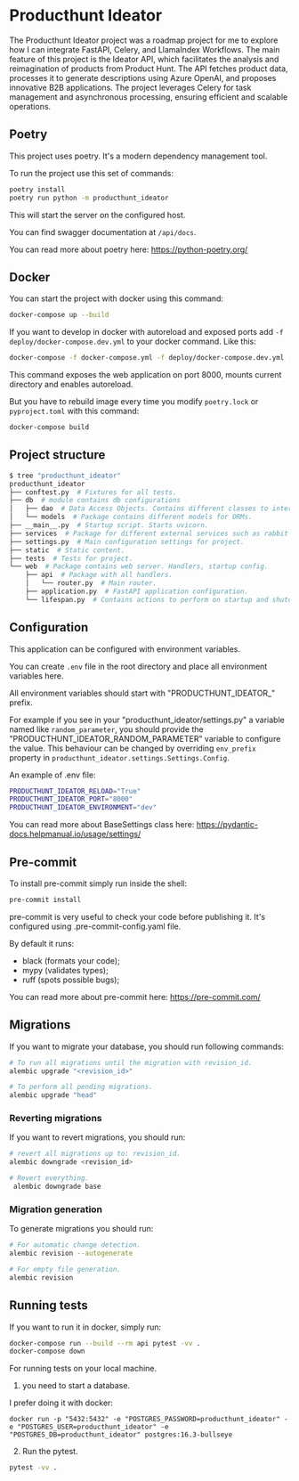 # Producthunt Ideator

The Producthunt Ideator project was a roadmap project for me to explore how I can integrate FastAPI, Celery, and LlamaIndex Workflows. The main feature of this project is the Ideator API, which facilitates the analysis and reimagination of products from Product Hunt. The API fetches product data, processes it to generate descriptions using Azure OpenAI, and proposes innovative B2B applications. The project leverages Celery for task management and asynchronous processing, ensuring efficient and scalable operations.

## Poetry

This project uses poetry. It's a modern dependency management
tool.

To run the project use this set of commands:

```bash
poetry install
poetry run python -m producthunt_ideator
```

This will start the server on the configured host.

You can find swagger documentation at `/api/docs`.

You can read more about poetry here: https://python-poetry.org/

## Docker

You can start the project with docker using this command:

```bash
docker-compose up --build
```

If you want to develop in docker with autoreload and exposed ports add `-f deploy/docker-compose.dev.yml` to your docker command.
Like this:

```bash
docker-compose -f docker-compose.yml -f deploy/docker-compose.dev.yml --project-directory . up --build
```

This command exposes the web application on port 8000, mounts current directory and enables autoreload.

But you have to rebuild image every time you modify `poetry.lock` or `pyproject.toml` with this command:

```bash
docker-compose build
```

## Project structure

```bash
$ tree "producthunt_ideator"
producthunt_ideator
├── conftest.py  # Fixtures for all tests.
├── db  # module contains db configurations
│   ├── dao  # Data Access Objects. Contains different classes to interact with database.
│   └── models  # Package contains different models for ORMs.
├── __main__.py  # Startup script. Starts uvicorn.
├── services  # Package for different external services such as rabbit or redis etc.
├── settings.py  # Main configuration settings for project.
├── static  # Static content.
├── tests  # Tests for project.
└── web  # Package contains web server. Handlers, startup config.
    ├── api  # Package with all handlers.
    │   └── router.py  # Main router.
    ├── application.py  # FastAPI application configuration.
    └── lifespan.py  # Contains actions to perform on startup and shutdown.
```

## Configuration

This application can be configured with environment variables.

You can create `.env` file in the root directory and place all
environment variables here. 

All environment variables should start with "PRODUCTHUNT_IDEATOR_" prefix.

For example if you see in your "producthunt_ideator/settings.py" a variable named like
`random_parameter`, you should provide the "PRODUCTHUNT_IDEATOR_RANDOM_PARAMETER" 
variable to configure the value. This behaviour can be changed by overriding `env_prefix` property
in `producthunt_ideator.settings.Settings.Config`.

An example of .env file:
```bash
PRODUCTHUNT_IDEATOR_RELOAD="True"
PRODUCTHUNT_IDEATOR_PORT="8000"
PRODUCTHUNT_IDEATOR_ENVIRONMENT="dev"
```

You can read more about BaseSettings class here: https://pydantic-docs.helpmanual.io/usage/settings/

## Pre-commit

To install pre-commit simply run inside the shell:
```bash
pre-commit install
```

pre-commit is very useful to check your code before publishing it.
It's configured using .pre-commit-config.yaml file.

By default it runs:
* black (formats your code);
* mypy (validates types);
* ruff (spots possible bugs);


You can read more about pre-commit here: https://pre-commit.com/

## Migrations

If you want to migrate your database, you should run following commands:
```bash
# To run all migrations until the migration with revision_id.
alembic upgrade "<revision_id>"

# To perform all pending migrations.
alembic upgrade "head"
```

### Reverting migrations

If you want to revert migrations, you should run:
```bash
# revert all migrations up to: revision_id.
alembic downgrade <revision_id>

# Revert everything.
 alembic downgrade base
```

### Migration generation

To generate migrations you should run:
```bash
# For automatic change detection.
alembic revision --autogenerate

# For empty file generation.
alembic revision
```


## Running tests

If you want to run it in docker, simply run:

```bash
docker-compose run --build --rm api pytest -vv .
docker-compose down
```

For running tests on your local machine.
1. you need to start a database.

I prefer doing it with docker:
```
docker run -p "5432:5432" -e "POSTGRES_PASSWORD=producthunt_ideator" -e "POSTGRES_USER=producthunt_ideator" -e "POSTGRES_DB=producthunt_ideator" postgres:16.3-bullseye
```


2. Run the pytest.
```bash
pytest -vv .
```
